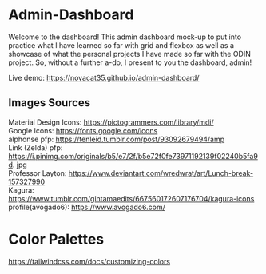 # Admin-Dashboard

Welcome to the dashboard! This admin dashboard mock-up to put into practice what I have learned so far with grid and flexbox as well as a showcase of what the personal projects I have made so far with the ODIN project. So, without a further a-do, I present to you the dashboard, admin!

Live demo: https://novacat35.github.io/admin-dashboard/ 

## Images Sources
Material Design Icons: https://pictogrammers.com/library/mdi/
<br>
Google Icons: https://fonts.google.com/icons
<br>
alphonse pfp: https://tenleid.tumblr.com/post/93092679494/amp
<br>
Link (Zelda) pfp:
https://i.pinimg.com/originals/b5/e7/2f/b5e72f0fe73971192139f02240b5fa9d.
jpg
<br>
Professor Layton: https://www.deviantart.com/wredwrat/art/Lunch-break-157327990
<br>
Kagura: https://www.tumblr.com/gintamaedits/667560172607176704/kagura-icons
<br>
profile(avogado6): https://www.avogado6.com/

# Color Palettes
https://tailwindcss.com/docs/customizing-colors